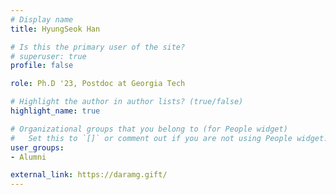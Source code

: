 ```yaml
---
# Display name
title: HyungSeok Han

# Is this the primary user of the site?
# superuser: true
profile: false

role: Ph.D '23, Postdoc at Georgia Tech

# Highlight the author in author lists? (true/false)
highlight_name: true

# Organizational groups that you belong to (for People widget)
#   Set this to `[]` or comment out if you are not using People widget.
user_groups:
- Alumni

external_link: https://daramg.gift/
---
```

